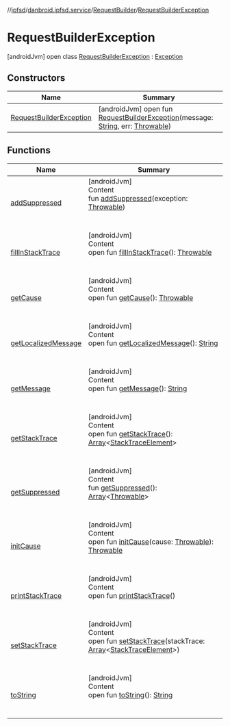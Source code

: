 //[ipfsd](../../../index.md)/[danbroid.ipfsd.service](../../index.md)/[RequestBuilder](../index.md)/[RequestBuilderException](index.md)



# RequestBuilderException  
 [androidJvm] open class [RequestBuilderException](index.md) : [Exception](https://developer.android.com/reference/kotlin/java/lang/Exception.html)   


## Constructors  
  
|  Name|  Summary| 
|---|---|
| [RequestBuilderException](-request-builder-exception.md)|  [androidJvm] open fun [RequestBuilderException](-request-builder-exception.md)(message: [String](https://developer.android.com/reference/kotlin/java/lang/String.html), err: [Throwable](https://developer.android.com/reference/kotlin/java/lang/Throwable.html))   <br>


## Functions  
  
|  Name|  Summary| 
|---|---|
| [addSuppressed](../../-i-p-f-s/-shell-request-exception/index.md#java.lang/Throwable/addSuppressed/#java.lang.Throwable/PointingToDeclaration/)| [androidJvm]  <br>Content  <br>fun [addSuppressed](../../-i-p-f-s/-shell-request-exception/index.md#java.lang/Throwable/addSuppressed/#java.lang.Throwable/PointingToDeclaration/)(exception: [Throwable](https://developer.android.com/reference/kotlin/java/lang/Throwable.html))  <br><br><br>
| [fillInStackTrace](../../-i-p-f-s/-shell-request-exception/index.md#java.lang/Throwable/fillInStackTrace/#/PointingToDeclaration/)| [androidJvm]  <br>Content  <br>open fun [fillInStackTrace](../../-i-p-f-s/-shell-request-exception/index.md#java.lang/Throwable/fillInStackTrace/#/PointingToDeclaration/)(): [Throwable](https://developer.android.com/reference/kotlin/java/lang/Throwable.html)  <br><br><br>
| [getCause](../../-i-p-f-s/-shell-request-exception/index.md#java.lang/Throwable/getCause/#/PointingToDeclaration/)| [androidJvm]  <br>Content  <br>open fun [getCause](../../-i-p-f-s/-shell-request-exception/index.md#java.lang/Throwable/getCause/#/PointingToDeclaration/)(): [Throwable](https://developer.android.com/reference/kotlin/java/lang/Throwable.html)  <br><br><br>
| [getLocalizedMessage](../../-i-p-f-s/-shell-request-exception/index.md#java.lang/Throwable/getLocalizedMessage/#/PointingToDeclaration/)| [androidJvm]  <br>Content  <br>open fun [getLocalizedMessage](../../-i-p-f-s/-shell-request-exception/index.md#java.lang/Throwable/getLocalizedMessage/#/PointingToDeclaration/)(): [String](https://developer.android.com/reference/kotlin/java/lang/String.html)  <br><br><br>
| [getMessage](../../-i-p-f-s/-shell-request-exception/index.md#java.lang/Throwable/getMessage/#/PointingToDeclaration/)| [androidJvm]  <br>Content  <br>open fun [getMessage](../../-i-p-f-s/-shell-request-exception/index.md#java.lang/Throwable/getMessage/#/PointingToDeclaration/)(): [String](https://developer.android.com/reference/kotlin/java/lang/String.html)  <br><br><br>
| [getStackTrace](../../-i-p-f-s/-shell-request-exception/index.md#java.lang/Throwable/getStackTrace/#/PointingToDeclaration/)| [androidJvm]  <br>Content  <br>open fun [getStackTrace](../../-i-p-f-s/-shell-request-exception/index.md#java.lang/Throwable/getStackTrace/#/PointingToDeclaration/)(): [Array](https://kotlinlang.org/api/latest/jvm/stdlib/kotlin/-array/index.html)<[StackTraceElement](https://developer.android.com/reference/kotlin/java/lang/StackTraceElement.html)>  <br><br><br>
| [getSuppressed](../../-i-p-f-s/-shell-request-exception/index.md#java.lang/Throwable/getSuppressed/#/PointingToDeclaration/)| [androidJvm]  <br>Content  <br>fun [getSuppressed](../../-i-p-f-s/-shell-request-exception/index.md#java.lang/Throwable/getSuppressed/#/PointingToDeclaration/)(): [Array](https://kotlinlang.org/api/latest/jvm/stdlib/kotlin/-array/index.html)<[Throwable](https://developer.android.com/reference/kotlin/java/lang/Throwable.html)>  <br><br><br>
| [initCause](../../-i-p-f-s/-shell-request-exception/index.md#java.lang/Throwable/initCause/#java.lang.Throwable/PointingToDeclaration/)| [androidJvm]  <br>Content  <br>open fun [initCause](../../-i-p-f-s/-shell-request-exception/index.md#java.lang/Throwable/initCause/#java.lang.Throwable/PointingToDeclaration/)(cause: [Throwable](https://developer.android.com/reference/kotlin/java/lang/Throwable.html)): [Throwable](https://developer.android.com/reference/kotlin/java/lang/Throwable.html)  <br><br><br>
| [printStackTrace](../../-i-p-f-s/-shell-request-exception/index.md#java.lang/Throwable/printStackTrace/#/PointingToDeclaration/)| [androidJvm]  <br>Content  <br>open fun [printStackTrace](../../-i-p-f-s/-shell-request-exception/index.md#java.lang/Throwable/printStackTrace/#/PointingToDeclaration/)()  <br><br><br>
| [setStackTrace](../../-i-p-f-s/-shell-request-exception/index.md#java.lang/Throwable/setStackTrace/#java.lang.StackTraceElement[]/PointingToDeclaration/)| [androidJvm]  <br>Content  <br>open fun [setStackTrace](../../-i-p-f-s/-shell-request-exception/index.md#java.lang/Throwable/setStackTrace/#java.lang.StackTraceElement[]/PointingToDeclaration/)(stackTrace: [Array](https://kotlinlang.org/api/latest/jvm/stdlib/kotlin/-array/index.html)<[StackTraceElement](https://developer.android.com/reference/kotlin/java/lang/StackTraceElement.html)>)  <br><br><br>
| [toString](../../-i-p-f-s/-shell-request-exception/index.md#java.lang/Throwable/toString/#/PointingToDeclaration/)| [androidJvm]  <br>Content  <br>open fun [toString](../../-i-p-f-s/-shell-request-exception/index.md#java.lang/Throwable/toString/#/PointingToDeclaration/)(): [String](https://developer.android.com/reference/kotlin/java/lang/String.html)  <br><br><br>


